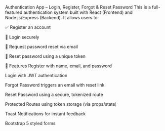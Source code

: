  Authentication App – Login, Register, Forgot & Reset Password
This is a full-featured authentication system built with React (Frontend) and Node.js/Express (Backend). It allows users to:

✅ Register an account

🔐 Login securely

🔄 Request password reset via email

🔑 Reset password using a unique token

📁 Features
Register with name, email, and password

Login with JWT authentication

Forgot Password triggers an email with reset link

Reset Password using a secure, tokenized route

Protected Routes using token storage (via props/state)

Toast Notifications for instant feedback

Bootstrap 5 styled forms